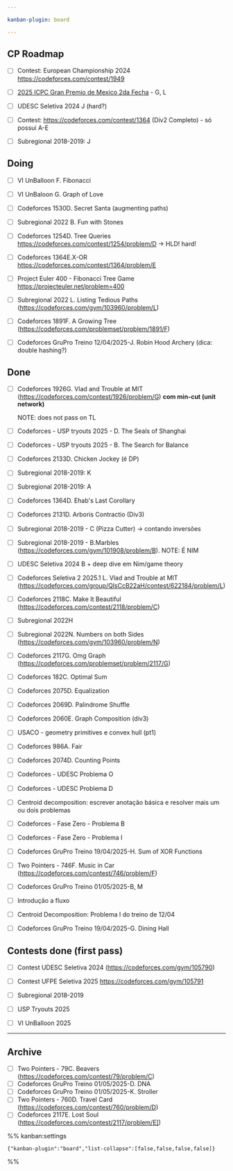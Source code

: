 ```yaml
---

kanban-plugin: board

---
```


## CP Roadmap

- [ ] Contest: European Championship 2024 https://codeforces.com/contest/1949
- [ ] [2025 ICPC Gran Premio de Mexico 2da Fecha](https://codeforces.com/gym/105979) - G, L
- [ ] UDESC Seletiva 2024 J (hard?)
- [ ] Contest: https://codeforces.com/contest/1364 (Div2 Completo) - só possui A-E
- [ ] Subregional 2018-2019: J


## Doing

- [ ] VI UnBalloon F. Fibonacci
- [ ] VI UnBaloon G. Graph of Love
- [ ] Codeforces 1530D. Secret Santa (augmenting paths)
- [ ] Subregional 2022 B. Fun with Stones
- [ ] Codeforces 1254D. Tree Queries https://codeforces.com/contest/1254/problem/D -> HLD! hard!
- [ ] Codeforces 1364E.X-OR https://codeforces.com/contest/1364/problem/E
- [ ] Project Euler 400 - Fibonacci Tree Game https://projecteuler.net/problem=400
- [ ] Subregional 2022 L. Listing Tedious Paths (https://codeforces.com/gym/103960/problem/L)
- [ ] Codeforces 1891F. A Growing Tree (https://codeforces.com/problemset/problem/1891/F)
- [ ] Codeforces GruPro Treino 12/04/2025-J. Robin Hood Archery (dica: double hashing?)


## Done

- [ ] Codeforces 1926G. Vlad and Trouble at MIT (https://codeforces.com/contest/1926/problem/G) **com min-cut (unit network)**
	
	NOTE: does not pass on TL
- [ ] Codeforces - USP tryouts 2025 - D. The Seals of Shanghai
- [ ] Codeforces - USP tryouts 2025 - B. The Search for Balance
- [ ] Codeforces 2133D. Chicken Jockey (é DP)
- [ ] Subregional 2018-2019: K
- [ ] Subregional 2018-2019: A
- [ ] Codeforces 1364D. Ehab's Last Corollary
- [ ] Codeforces 2131D. Arboris Contractio (Div3)
- [ ] Subregional 2018-2019 - C (Pizza Cutter) -> contando inversões
- [ ] Subregional 2018-2019 - B.Marbles (https://codeforces.com/gym/101908/problem/B). NOTE: É NIM
- [ ] UDESC Seletiva 2024 B + deep dive em Nim/game theory
- [ ] Codeforces Seletiva 2 2025.1 L. Vlad and Trouble at MIT (https://codeforces.com/group/QlsCcB22aH/contest/622184/problem/L)
- [ ] Codeforces 2118C. Make It Beautiful (https://codeforces.com/contest/2118/problem/C)
- [ ] Subregional 2022H
- [ ] Subregional 2022N. Numbers on both Sides (https://codeforces.com/gym/103960/problem/N)
- [ ] Codeforces 2117G. Omg Graph (https://codeforces.com/problemset/problem/2117/G)
- [ ] Codeforces 182C. Optimal Sum
- [ ] Codeforces 2075D. Equalization
- [ ] Codeforces 2069D. Palindrome Shuffle
- [ ] Codeforces 2060E. Graph Composition (div3)
- [ ] USACO - geometry primitives e convex hull (pt1)
- [ ] Codeforces 986A. Fair
- [ ] Codeforces 2074D. Counting Points
- [ ] Codeforces - UDESC Problema O
- [ ] Codeforces - UDESC Problema D
- [ ] Centroid decomposition: escrever anotação básica e resolver mais um ou dois problemas
- [ ] Codeforces - Fase Zero - Problema B
- [ ] Codeforces - Fase Zero - Problema I
- [ ] Codeforces GruPro Treino 19/04/2025-H. Sum of XOR Functions
- [ ] Two Pointers - 746F. Music in Car (https://codeforces.com/contest/746/problem/F)
- [ ] Codeforces GruPro Treino 01/05/2025-B, M
- [ ] Introdução a fluxo
- [ ] Centroid Decomposition: Problema I do treino de 12/04
- [ ] Codeforces  GruPro Treino 19/04/2025-G. Dining Hall


## Contests done (first pass)

- [ ] Contest UDESC Seletiva 2024 (https://codeforces.com/gym/105790)
- [ ] Contest UFPE Seletiva 2025 https://codeforces.com/gym/105791
- [ ] Subregional 2018-2019
- [ ] USP Tryouts 2025
- [ ] VI UnBalloon 2025


***

## Archive

- [ ] Two Pointers - 79C. Beavers (https://codeforces.com/contest/79/problem/C)
- [ ] Codeforces GruPro Treino 01/05/2025-D. DNA
- [ ] Codeforces GruPro Treino 01/05/2025-K. Stroller
- [ ] Two Pointers - 760D. Travel Card (https://codeforces.com/contest/760/problem/D)
- [ ] Codeforces 2117E. Lost Soul (https://codeforces.com/contest/2117/problem/E])

%% kanban:settings
```
{"kanban-plugin":"board","list-collapse":[false,false,false,false]}
```
%%